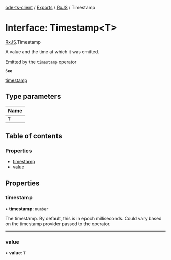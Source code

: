 [ode-ts-client](../README.md) / [Exports](../modules.md) / [RxJS](../modules/RxJS.md) / Timestamp

# Interface: Timestamp<T\>

[RxJS](../modules/RxJS.md).Timestamp

A value and the time at which it was emitted.

Emitted by the `timestamp` operator

**`See`**

[timestamp](../modules/RxJS.md#timestamp)

## Type parameters

| Name |
| :------ |
| `T` |

## Table of contents

### Properties

- [timestamp](RxJS.Timestamp.md#timestamp)
- [value](RxJS.Timestamp.md#value)

## Properties

### timestamp

• **timestamp**: `number`

The timestamp. By default, this is in epoch milliseconds.
Could vary based on the timestamp provider passed to the operator.

___

### value

• **value**: `T`
